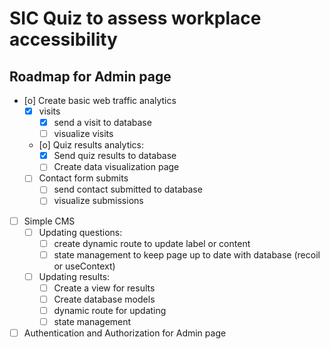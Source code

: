 # SIC Quiz to assess workplace accessibility

## Roadmap for Admin page
- [o] Create basic web traffic analytics
  - [X] visits
    - [X] send a visit to database
    - [ ] visualize visits
  - [o] Quiz results analytics:
    - [X] Send quiz results to database
    - [ ] Create data visualization page
  - [ ] Contact form submits
    - [ ] send contact submitted to database
    - [ ] visualize submissions
- [ ] Simple CMS
  - [ ] Updating questions:
    - [ ] create dynamic route to update label or content
    - [ ] state management to keep page up to date with database (recoil or useContext)
  - [ ] Updating results:
    - [ ] Create a view for results
    - [ ] Create database models
    - [ ] dynamic route for updating
    - [ ] state management
- [ ] Authentication and Authorization for Admin page
